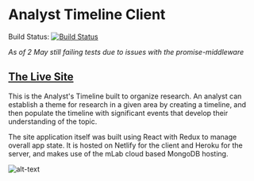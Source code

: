 

# Analyst Timeline Client

Build Status: [![Build Status](
https://travis-ci.org/Cameron-Grams/third_timeline_client.svg?branch=master)](https://travis-ci.org/Cameron-Grams/third_timeline_client)

*As of 2 May still failing tests due to issues with the promise-middleware*


## [The Live Site]( https://amazing-davinci-10dc21.netlify.com/login )

This is the Analyst's Timeline built to organize research. An analyst can establish a theme for research in a given area by creating a timeline, and then populate the timeline with significant events that develop their understanding of the topic.  

The site application itself was built using React with Redux to manage overall app state.  It is hosted on Netlify for the client and Heroku for the server, and makes use of the mLab cloud based MongoDB hosting.

![alt-text][screenshot]

[screenshot]: https://s3.us-east-2.amazonaws.com/cameronprofilephotos/analystTimeline2.png "Screen shot of Analyst's Timeline" 
